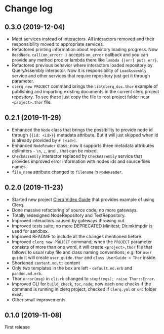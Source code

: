 # Change log

## 0.3.0 (2019-12-04)

* Meet services instead of interactors. All interactors removed and their responsibility moved to appropriate services.
* Refactored printing information about repository loading progress. Now `ReadNode.call(on_error: )` accepts `on_error` callback and you can provide any method proc or lambda there like `lambda {|err| puts err}`.
* Refactored previous behavior where interactors loaded repository by QueryAssembly interactor. Now it is responsibility of `LoadAssembly` service and other services that require repository just get it through parameter.
* `clerq new PROJECT` command brings the `lib\clerq_doc.thor` example of publishing and importing existing documents in the current clerq project repository. To see these just copy the file to root project folder near `<project>.thor` file.

## 0.2.1 (2019-11-29)

* Enhanced the `Node` class that brings the possibility to provide node id through `{{id: <id>}}` metadata attribute. But it will just skipped when id is already provided by `# [<id>]`.
* Enhanced `NodeReader` class; now it supports three metadata attributes delimiters - `\n`, `;`, and `,` that can be mixed.
* `CheckAssembly` interactor replaced by `CheckAssembly` service that provides improved error information with nodes ids and source files names.
* `file_name` attribute changed to `filename` in `NodeReader`.

## 0.2.0 (2019-11-23)

* Started new project [Clerq Video Guide](https://github.com/nvoynov/clerq-video-guide) that provides example of using Clerq.
* Done massive refactoring of source code; no more gateways.
* Totally redesigned NodeRepository and TextRepository.
* Improved interactors caused by gateways throwing out.
* Improved tests suite; no more DEPRECATED Minitest; Dir.mktmpdir is used for sandbox.
* Improved README to include all the changes mentioned before.
* Improved `clerq new PROJECT` command; when the `PROJECT` parameter consists of more than one word, it will create `<project>.thor` file that follows to usual ruby file and class naming conventions; e.g. for `user guide` it will create `user_guide.thor` and `class UserGuide < Thor` inside.
* Shortened `content.md.tt` content
* Only two templates in the box are left - `default.md.erb` and `pandoc.md.erb`.
* Thor `error(msg)` in `cli.rb` changed to `stop!(mgs); raise Thor::Error`.
* Improved CLI for `build`, `check`, `toc`, `node`; now each one checks if the command is running in clerq project, checked if `clerq.yml` or `src` folder exist.
* Other small improvements.

## 0.1.0 (2019-11-08)

First release
